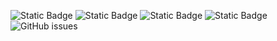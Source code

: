 ![Static Badge](https://img.shields.io/badge/blacklists-60-000000) ![Static Badge](https://img.shields.io/badge/blacklisted-2656550-cc0000) ![Static Badge](https://img.shields.io/badge/whitelisted-2244-00CC00) ![Static Badge](https://img.shields.io/badge/streaming_blacklist-28107-000000) ![GitHub issues](https://img.shields.io/github/issues/fabriziosalmi/blacklists)
